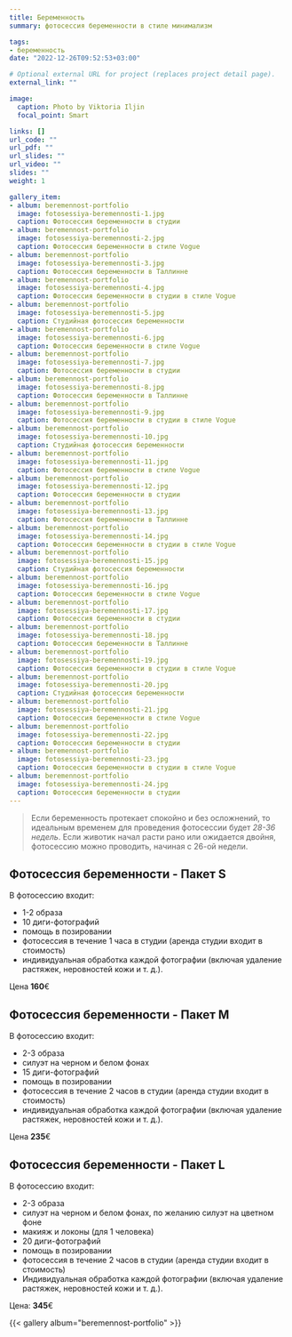 ```yaml
---
title: Беременность 
summary: фотосессия беременности в стиле минимализм

tags:
- беременность
date: "2022-12-26T09:52:53+03:00"

# Optional external URL for project (replaces project detail page).
external_link: ""

image:
  caption: Photo by Viktoria Iljin
  focal_point: Smart

links: []
url_code: ""
url_pdf: ""
url_slides: ""
url_video: ""
slides: ""
weight: 1

gallery_item:
- album: beremennost-portfolio
  image: fotosessiya-beremennosti-1.jpg
  caption: Фотосессия беременности в студии 
- album: beremennost-portfolio
  image: fotosessiya-beremennosti-2.jpg
  caption: Фотосессия беременности в стиле Vogue
- album: beremennost-portfolio
  image: fotosessiya-beremennosti-3.jpg
  caption: Фотосессия беременности в Таллинне
- album: beremennost-portfolio
  image: fotosessiya-beremennosti-4.jpg
  caption: Фотосессия беременности в студии в стиле Vogue
- album: beremennost-portfolio
  image: fotosessiya-beremennosti-5.jpg
  caption: Студийная фотосессия беременности
- album: beremennost-portfolio
  image: fotosessiya-beremennosti-6.jpg
  caption: Фотосессия беременности в стиле Vogue
- album: beremennost-portfolio
  image: fotosessiya-beremennosti-7.jpg
  caption: Фотосессия беременности в студии
- album: beremennost-portfolio
  image: fotosessiya-beremennosti-8.jpg
  caption: Фотосессия беременности в Таллинне
- album: beremennost-portfolio
  image: fotosessiya-beremennosti-9.jpg
  caption: Фотосессия беременности в студии в стиле Vogue
- album: beremennost-portfolio
  image: fotosessiya-beremennosti-10.jpg
  caption: Студийная фотосессия беременности
- album: beremennost-portfolio
  image: fotosessiya-beremennosti-11.jpg
  caption: Фотосессия беременности в стиле Vogue
- album: beremennost-portfolio
  image: fotosessiya-beremennosti-12.jpg
  caption: Фотосессия беременности в студии
- album: beremennost-portfolio
  image: fotosessiya-beremennosti-13.jpg
  caption: Фотосессия беременности в Таллинне
- album: beremennost-portfolio
  image: fotosessiya-beremennosti-14.jpg
  caption: Фотосессия беременности в студии в стиле Vogue
- album: beremennost-portfolio
  image: fotosessiya-beremennosti-15.jpg
  caption: Студийная фотосессия беременности
- album: beremennost-portfolio
  image: fotosessiya-beremennosti-16.jpg
  caption: Фотосессия беременности в стиле Vogue
- album: beremennost-portfolio
  image: fotosessiya-beremennosti-17.jpg
  caption: Фотосессия беременности в студии
- album: beremennost-portfolio
  image: fotosessiya-beremennosti-18.jpg
  caption: Фотосессия беременности в Таллинне
- album: beremennost-portfolio
  image: fotosessiya-beremennosti-19.jpg
  caption: Фотосессия беременности в студии в стиле Vogue
- album: beremennost-portfolio
  image: fotosessiya-beremennosti-20.jpg
  caption: Студийная фотосессия беременности
- album: beremennost-portfolio
  image: fotosessiya-beremennosti-21.jpg
  caption: Фотосессия беременности в стиле Vogue  
- album: beremennost-portfolio
  image: fotosessiya-beremennosti-22.jpg
  caption: Фотосессия беременности в студии 
- album: beremennost-portfolio
  image: fotosessiya-beremennosti-23.jpg
  caption: Фотосессия беременности в студии в стиле Vogue 
- album: beremennost-portfolio
  image: fotosessiya-beremennosti-24.jpg
  caption: Фотосессия беременности в студии
---
```

>Если беременность протекает спокойно и без осложнений, то идеальным временем для проведения фотосессии будет _28-36 недель_. Если животик начал расти рано или ожидается двойня, фотосессию можно проводить, начиная с 26-ой недели.

## Фотосессия беременности - Пакет S

В фотосессию входит:
* 1-2 образа 
* 10 диги-фотографий 
* помощь в позировании
* фотосессия в течение 1 часа в студии (аренда студии входит в стоимость) 
* индивидуальная обработка каждой фотографии (включая удаление растяжек, неровностей кожи и т. д.).

Цена **160**€

## Фотосессия беременности - Пакет M

В фотосессию входит:
* 2-3 образа 
* силуэт на черном и белом фонах
* 15 диги-фотографий 
* помощь в позировании
* фотосессия в течение 2 часов в студии (аренда студии входит в стоимость) 
* индивидуальная обработка каждой фотографии (включая удаление растяжек, неровностей кожи и т. д.).

Цена **235**€

## Фотосессия беременности - Пакет L

В фотосессию входит:
* 2-3 образа 
* силуэт на черном и белом фонах, по желанию силуэт на цветном фоне
* макияж и локоны (для 1 человека)
* 20 диги-фотографий
* помощь в позировании
* фотосессия в течение 2 часов в студии (аренда студии входит в стоимость) 
* Индивидуальная обработка каждой фотографии (включая удаление растяжек, неровностей кожи и т. д.).

Цена: **345**€

{{< gallery album="beremennost-portfolio" >}}